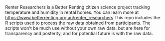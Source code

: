 Renter Researchers is a Better Renting citizen science project tracking temperature and humidity in rental homes.
You can learn more at https://www.betterrenting.org.au/renter_researchers
This repo includes the R scripts used to process the raw data obtained from participants. 
The scripts won't be much use without your own raw data, but are here for transparency and posterity, and for potential future is with the raw data.
